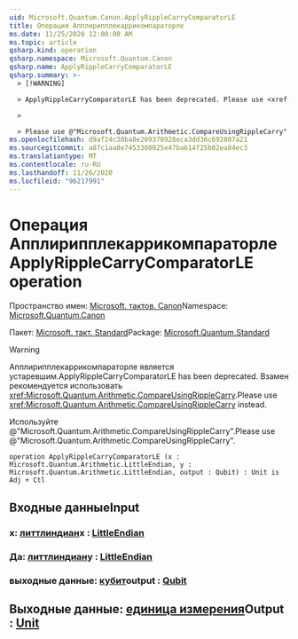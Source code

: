 ```yaml
---
uid: Microsoft.Quantum.Canon.ApplyRippleCarryComparatorLE
title: Операция Апплирипплекаррикомпараторле
ms.date: 11/25/2020 12:00:00 AM
ms.topic: article
qsharp.kind: operation
qsharp.namespace: Microsoft.Quantum.Canon
qsharp.name: ApplyRippleCarryComparatorLE
qsharp.summary: >-
  > [!WARNING]

  > ApplyRippleCarryComparatorLE has been deprecated. Please use <xref:Microsoft.Quantum.Arithmetic.CompareUsingRippleCarry> instead.

  >

  > Please use @"Microsoft.Quantum.Arithmetic.CompareUsingRippleCarry".
ms.openlocfilehash: d9af24c30ba8e269378928eca3dd36c692807a21
ms.sourcegitcommit: a87c1aa8e7453360025e47ba614f25b02ea84ec3
ms.translationtype: MT
ms.contentlocale: ru-RU
ms.lasthandoff: 11/26/2020
ms.locfileid: "96217991"
---
```

# <a name="applyripplecarrycomparatorle-operation"></a><span data-ttu-id="ae2a8-102">Операция Апплирипплекаррикомпараторле</span><span class="sxs-lookup"><span data-stu-id="ae2a8-102">ApplyRippleCarryComparatorLE operation</span></span>

<span data-ttu-id="ae2a8-103">Пространство имен: [Microsoft. тактов. Canon](xref:Microsoft.Quantum.Canon)</span><span class="sxs-lookup"><span data-stu-id="ae2a8-103">Namespace: [Microsoft.Quantum.Canon](xref:Microsoft.Quantum.Canon)</span></span>

<span data-ttu-id="ae2a8-104">Пакет: [Microsoft. такт. Standard](https://nuget.org/packages/Microsoft.Quantum.Standard)</span><span class="sxs-lookup"><span data-stu-id="ae2a8-104">Package: [Microsoft.Quantum.Standard](https://nuget.org/packages/Microsoft.Quantum.Standard)</span></span>


> [!WARNING]
> <span data-ttu-id="ae2a8-105">Апплирипплекаррикомпараторле является устаревшим.</span><span class="sxs-lookup"><span data-stu-id="ae2a8-105">ApplyRippleCarryComparatorLE has been deprecated.</span></span> <span data-ttu-id="ae2a8-106">Взамен рекомендуется использовать <xref:Microsoft.Quantum.Arithmetic.CompareUsingRippleCarry>.</span><span class="sxs-lookup"><span data-stu-id="ae2a8-106">Please use <xref:Microsoft.Quantum.Arithmetic.CompareUsingRippleCarry> instead.</span></span>
>
> <span data-ttu-id="ae2a8-107">Используйте @"Microsoft.Quantum.Arithmetic.CompareUsingRippleCarry".</span><span class="sxs-lookup"><span data-stu-id="ae2a8-107">Please use @"Microsoft.Quantum.Arithmetic.CompareUsingRippleCarry".</span></span>



```qsharp
operation ApplyRippleCarryComparatorLE (x : Microsoft.Quantum.Arithmetic.LittleEndian, y : Microsoft.Quantum.Arithmetic.LittleEndian, output : Qubit) : Unit is Adj + Ctl
```


## <a name="input"></a><span data-ttu-id="ae2a8-108">Входные данные</span><span class="sxs-lookup"><span data-stu-id="ae2a8-108">Input</span></span>

### <a name="x--littleendian"></a><span data-ttu-id="ae2a8-109">x: [литтлиндиан](xref:Microsoft.Quantum.Arithmetic.LittleEndian)</span><span class="sxs-lookup"><span data-stu-id="ae2a8-109">x : [LittleEndian](xref:Microsoft.Quantum.Arithmetic.LittleEndian)</span></span>




### <a name="y--littleendian"></a><span data-ttu-id="ae2a8-110">Да: [литтлиндиан](xref:Microsoft.Quantum.Arithmetic.LittleEndian)</span><span class="sxs-lookup"><span data-stu-id="ae2a8-110">y : [LittleEndian](xref:Microsoft.Quantum.Arithmetic.LittleEndian)</span></span>




### <a name="output--qubit"></a><span data-ttu-id="ae2a8-111">выходные данные: [кубит](xref:microsoft.quantum.lang-ref.qubit)</span><span class="sxs-lookup"><span data-stu-id="ae2a8-111">output : [Qubit](xref:microsoft.quantum.lang-ref.qubit)</span></span>





## <a name="output--unit"></a><span data-ttu-id="ae2a8-112">Выходные данные: [единица измерения](xref:microsoft.quantum.lang-ref.unit)</span><span class="sxs-lookup"><span data-stu-id="ae2a8-112">Output : [Unit](xref:microsoft.quantum.lang-ref.unit)</span></span>

